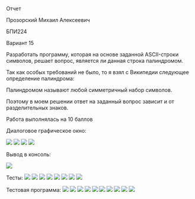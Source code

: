 Отчет

Прозорский Михаил Алексеевич

БПИ224

Вариант 15

Разработать программу, которая на основе заданной ASCII-строки символов, решает вопрос, является ли данная строка палиндромом.

Так как особых требований не было, то я взял с Википедии следующее определение палиндрома:

Палиндромом называют любой симметричный набор символов.

Поэтому в моем решении ответ на заданный вопрос зависит и от разделительных знаков.

Работа выполнялась на 10 баллов

Диалоговое графическое окно:

![](1.png)
![](2.png)
![](3.png)
![](4.png)

Вывод в консоль:

![](5.png)

Тесты:
![](6.png)
![](7.png)
![](8.png)
![](9.png)
![](10.png)
![](11.png)
![](12.png)
![](13.png)

Тестовая программа:
![](14.png)
![](15.png)
![](16.png)
![](17.png)
![](18.png)
![](19.png)
![](20.png)
![](21.png)
![](22.png)
![](23.png)



